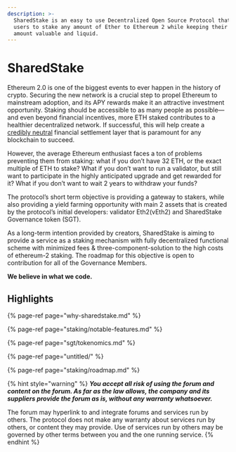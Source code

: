 ```yaml
---
description: >-
  SharedStake is an easy to use Decentralized Open Source Protocol that allows
  users to stake any amount of Ether to Ethereum 2 while keeping their staked
  amount valuable and liquid.
---
```


# SharedStake

Ethereum 2.0 is one of the biggest events to ever happen in the history of crypto. Securing the new network is a crucial step to propel Ethereum to mainstream adoption, and its APY rewards make it an attractive investment opportunity. Staking should be accessible to as many people as possible— and even beyond financial incentives, more ETH staked contributes to a healthier decentralized network. If successful, this will help create a [credibly neutral](https://nakamoto.com/credible-neutrality/) financial settlement layer that is paramount for any blockchain to succeed. 

However, the average Ethereum enthusiast faces a ton of problems preventing them from staking: what if you don’t have 32 ETH, or the exact multiple of ETH to stake? What if you don’t want to run a validator, but still want to participate in the highly anticipated upgrade and get rewarded for it? What if you don’t want to wait 2 years to withdraw your funds?

The protocol’s short term objective is providing a gateway to stakers, while also providing a yield farming opportunity with main 2 assets that is created by the protocol’s initial developers: validator Eth2\(vEth2\) and SharedStake Governance token \(SGT\).

As a long-term intention provided by creators, SharedStake is aiming to provide a service as a staking mechanism with fully decentralized functional scheme with minimized fees & three-component-solution to the high costs of ethereum-2 staking. The roadmap for this objective is open to contribution for all of the Governance Members.

**We believe in what we code.**  


## **Highlights**

{% page-ref page="why-sharedstake.md" %}

{% page-ref page="staking/notable-features.md" %}

{% page-ref page="sgt/tokenomics.md" %}

{% page-ref page="untitled/" %}

{% page-ref page="staking/roadmap.md" %}

{% hint style="warning" %}
_**You accept all risk of using the forum and content on the forum. As far as the law allows, the company and its suppliers provide the forum as is, without any warranty whatsoever.**_

The forum may hyperlink to and integrate forums and services run by others. The protocol does not make any warranty about services run by others, or content they may provide. Use of services run by others may be governed by other terms between you and the one running service.
{% endhint %}

